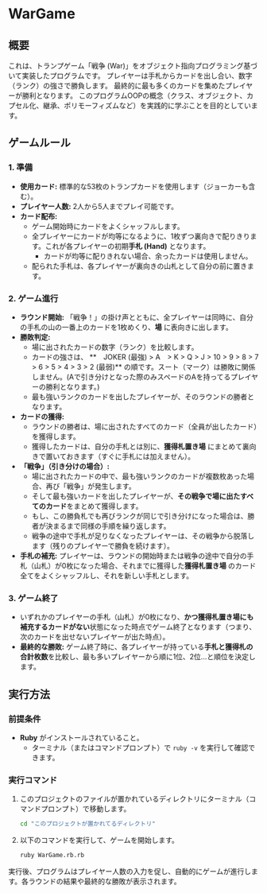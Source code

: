 # WarGame

## 概要

これは、トランプゲーム「戦争 (War)」をオブジェクト指向プログラミング基づいて実装したプログラムです。
プレイヤーは手札からカードを出し合い、数字（ランク）の強さで勝負します。
最終的に最も多くのカードを集めたプレイヤーが勝利となります。
このプログラムOOPの概念（クラス、オブジェクト、カプセル化、継承、ポリモーフィズムなど）を実践的に学ぶことを目的としています。

## ゲームルール

### 1. 準備
*   **使用カード:** 標準的な53枚のトランプカードを使用します（ジョーカーも含む）。
*   **プレイヤー人数:** 2人から5人までプレイ可能です。
*   **カード配布:**
    *   ゲーム開始時にカードをよくシャッフルします。
    *   全プレイヤーにカードが均等になるように、1枚ずつ裏向きで配りきります。これが各プレイヤーの初期**手札 (Hand)** となります。
        *   カードが均等に配りきれない場合、余ったカードは使用しません。
    *   配られた手札は、各プレイヤーが裏向きの山札として自分の前に置きます。

### 2. ゲーム進行
*   **ラウンド開始:** 「戦争！」の掛け声とともに、全プレイヤーは同時に、自分の手札の山の一番上のカードを1枚めくり、**場** に表向きに出します。
*   **勝敗判定:**
    *   場に出されたカードの数字（ランク）を比較します。
    *   カードの強さは、 **　JOKER (最強)  > A　> K > Q > J > 10 > 9 > 8 > 7 > 6 > 5 > 4 > 3 > 2 (最弱)** の順です。スート（マーク）は勝敗に関係しません。(Aで引き分けとなった際のみスペードのAを持ってるプレイヤーの勝利となります。)
    *   最も強いランクのカードを出したプレイヤーが、そのラウンドの勝者となります。
*   **カードの獲得:**
    *   ラウンドの勝者は、場に出されたすべてのカード（全員が出したカード）を獲得します。
    *   獲得したカードは、自分の手札とは別に、**獲得札置き場** にまとめて裏向きで置いておきます（すぐに手札には加えません）。
*   **「戦争」（引き分けの場合）:**
    *   場に出されたカードの中で、最も強いランクのカードが複数枚あった場合、再び「戦争」が発生します。
    *   そして最も強いカードを出したプレイヤーが、**その戦争で場に出たすべてのカード**をまとめて獲得します。
    *   もし、この勝負札でも再びランクが同じで引き分けになった場合は、勝者が決まるまで同様の手順を繰り返します。
    *   戦争の途中で手札が足りなくなったプレイヤーは、その戦争から脱落します（残りのプレイヤーで勝負を続けます）。
*   **手札の補充:** プレイヤーは、ラウンドの開始時または戦争の途中で自分の手札（山札）が0枚になった場合、それまでに獲得した**獲得札置き場** のカード全てをよくシャッフルし、それを新しい手札とします。

### 3. ゲーム終了
*   いずれかのプレイヤーの手札（山札）が0枚になり、**かつ獲得札置き場にも補充するカードがない**状態になった時点でゲーム終了となります（つまり、次のカードを出せないプレイヤーが出た時点）。
*   **最終的な勝敗:** ゲーム終了時に、各プレイヤーが持っている**手札と獲得札の合計枚数**を比較し、最も多いプレイヤーから順に1位、2位...と順位を決定します。


## 実行方法

### 前提条件
*   **Ruby** がインストールされていること。
    *   ターミナル（またはコマンドプロンプト）で `ruby -v` を実行して確認できます。

### 実行コマンド

1.  このプロジェクトのファイルが置かれているディレクトリにターミナル（コマンドプロンプト）で移動します。
    ```bash
    cd "このプロジェクトが置かれてるディレクトリ"
    ```
2.  以下のコマンドを実行して、ゲームを開始します。
    ```bash
    ruby WarGame.rb.rb
    ```

実行後、プログラムはプレイヤー人数の入力を促し、自動的にゲームが進行します。各ラウンドの結果や最終的な勝敗が表示されます。
